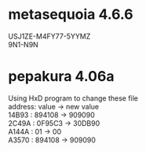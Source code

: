 # metasequoia 4.6.6
USJ1ZE-M4FY77-5YYMZ\
9N1-N9N

# pepakura 4.06a
Using HxD program to change these file\
address: value  -> new value\
14B93  : 894108 -> 909090\
2C49A  : 0F95C3 -> 30DB90\
A144A  : 01     -> 00\
A3570  : 894108 -> 909090
